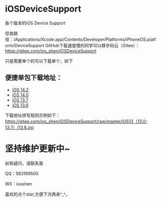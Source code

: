 # iOSDeviceSupport
各个版本的iOS Device Support

存放路径：/Applications/Xcode.app/Contents/Developer/Platforms/iPhoneOS.platform/DeviceSupport
GitHub下载速度慢的同学可以移步码云（Gitee）：https://gitee.com/ios_shen/iOSDeviceSupport

只是需要单个的可以下载单个，如下
## 便捷单包下载地址：

* [iOS 14.2](https://gitee.com/ios_shen/iOSDeviceSupport/raw/master/iOS14（14.0、14.2）/14.2.zip)
* [iOS 14.0](https://gitee.com/ios_shen/iOSDeviceSupport/raw/master/iOS14（14.0、14.2）/14.0.zip)
* [iOS 13.7](https://gitee.com/ios_shen/iOSDeviceSupport/raw/master/iOS13（13.0-13.7）/13.7.zip)
* [iOS 13.6](https://gitee.com/ios_shen/iOSDeviceSupport/raw/master/iOS13（13.0-13.7）/13.6.zip)

下载地址拼写规则示例如下：https://gitee.com/ios_shen/iOSDeviceSupport/raw/master/iOS13（13.0-13.7）/13.6.zip


# 坚持维护更新中~

如有疑问，请联系我

QQ：583169500

WX：iosshen

喜欢的点个star,方便下次再来^_^。


